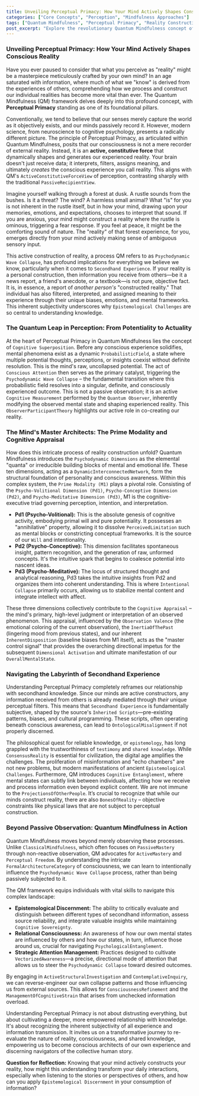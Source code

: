 ```yaml
---
title: Unveiling Perceptual Primacy: How Your Mind Actively Shapes Conscious Reality
categories: ["Core Concepts", "Perception", "Mindfulness Approaches"]
tags: ["Quantum Mindfulness", "Perceptual Primacy", "Reality Construction", "Cognitive Superposition", "Epistemology", "Secondhand Experience", "Conscious Observation", "Psychodynamic Dimensions"]
post_excerpt: "Explore the revolutionary Quantum Mindfulness concept of Perceptual Primacy, revealing how your mind isn't a passive receiver but an active constructor of reality. Understand the psychodynamic mechanisms shaping your experience and learn to navigate the complexities of secondhand knowledge with enhanced discernment and agency."
---
```


### Unveiling Perceptual Primacy: How Your Mind Actively Shapes Conscious Reality

Have you ever paused to consider that what you perceive as "reality" might be a masterpiece meticulously crafted by your own mind? In an age saturated with information, where much of what we "know" is derived from the experiences of others, comprehending how we process and construct our individual realities has become more vital than ever. The Quantum Mindfulness (QM) framework delves deeply into this profound concept, with **Perceptual Primacy** standing as one of its foundational pillars.

Conventionally, we tend to believe that our senses merely capture the world as it objectively exists, and our minds passively record it. However, modern science, from neuroscience to cognitive psychology, presents a radically different picture. The principle of Perceptual Primacy, as articulated within Quantum Mindfulness, posits that our consciousness is not a mere recorder of external reality. Instead, it is an **active, constitutive force** that dynamically shapes and generates our experienced reality. Your brain doesn't just receive data; it interprets, filters, assigns meaning, and ultimately *creates* the conscious experience you call reality. This aligns with QM's `ActiveConstitutiveForceView` of perception, contrasting sharply with the traditional `PassiveRecipientView`.

Imagine yourself walking through a forest at dusk. A rustle sounds from the bushes. Is it a threat? The wind? A harmless small animal? What "is" for you is not inherent in the rustle itself, but in how your mind, drawing upon your memories, emotions, and expectations, chooses to interpret that sound. If you are anxious, your mind might construct a reality where the rustle is ominous, triggering a fear response. If you feel at peace, it might be the comforting sound of nature. The "reality" of that forest experience, for you, emerges directly from your mind actively making sense of ambiguous sensory input.

This active construction of reality, a process QM refers to as `Psychodynamic Wave Collapse`, has profound implications for everything we believe we know, particularly when it comes to `Secondhand Experience`. If your reality is a personal construction, then information you receive from others—be it a news report, a friend's anecdote, or a textbook—is not pure, objective fact. It is, in essence, a report of *another person's* "constructed reality." That individual has also filtered, interpreted, and assigned meaning to their experience through their unique biases, emotions, and mental frameworks. This inherent subjectivity underscores why `Epistemological Challenges` are so central to understanding knowledge.

### The Quantum Leap in Perception: From Potentiality to Actuality

At the heart of Perceptual Primacy in Quantum Mindfulness lies the concept of `Cognitive Superposition`. Before any conscious experience solidifies, mental phenomena exist as a dynamic `ProbabilisticField`, a state where multiple potential thoughts, perceptions, or insights coexist without definite resolution. This is the mind's raw, uncollapsed potential. The act of `Conscious Attention` then serves as the primary catalyst, triggering the `Psychodynamic Wave Collapse` – the fundamental transition where this probabilistic field resolves into a singular, definite, and consciously experienced outcome. This is not a passive observation; it is an active `Cognitive Measurement` performed by the `Quantum Observer`, inherently modifying the observed mental state and shaping experienced reality. This `ObserverParticipantTheory` highlights our active role in co-creating our reality.

### The Mind's Master Architects: The Prime Modality and Cognitive Appraisal

How does this intricate process of reality construction unfold? Quantum Mindfulness introduces the `Psychodynamic Dimensions` as the elemental "quanta" or irreducible building blocks of mental and emotional life. These ten dimensions, acting as a `DynamicInterconnectedNetwork`, form the structural foundation of personality and conscious awareness. Within this complex system, the `Prime Modality (M1)` plays a pivotal role. Consisting of the `Psycho-Volitional Dimension (Pd1)`, `Psycho-Conceptive Dimension (Pd2)`, and `Psycho-Meditative Dimension (Pd3)`, M1 is the cognitive-executive triad governing perception, intention, and interpretation.

*   **Pd1 (Psycho-Volitional):** This is the absolute genesis of cognitive activity, embodying primal will and pure potentiality. It possesses an "annihilative" property, allowing it to dissolve `PerceivedLimitation` such as mental blocks or constricting conceptual frameworks. It is the source of our `Will` and intentionality.
*   **Pd2 (Psycho-Conceptive):** This dimension facilitates spontaneous insight, pattern recognition, and the generation of raw, unformed concepts. It's the intuitive spark that begins to coalesce potential into nascent ideas.
*   **Pd3 (Psycho-Meditative):** The locus of structured thought and analytical reasoning, Pd3 takes the intuitive insights from Pd2 and organizes them into coherent understanding. This is where `Intentional Collapse` primarily occurs, allowing us to stabilize mental content and integrate intellect with affect.

These three dimensions collectively contribute to the `Cognitive Appraisal` – the mind's primary, high-level judgment or interpretation of an observed phenomenon. This appraisal, influenced by the `Observation Valence` (the emotional coloring of the current observation), the `InertiaOfThePast` (lingering mood from previous states), and our inherent `InherentDisposition` (baseline biases from M1 itself), acts as the "master control signal" that provides the overarching directional impetus for the subsequent `Dimensional Activation` and ultimate manifestation of our `OverallMentalState`.

### Navigating the Labyrinth of Secondhand Experience

Understanding Perceptual Primacy completely reframes our relationship with secondhand knowledge. Since our minds are active constructors, any information received from others is already mediated through *their* unique perceptual filters. This means that `Secondhand Experience` is fundamentally subjective, shaped by the source's `Inherited Scripts`—pre-existing patterns, biases, and cultural programming. These scripts, often operating beneath conscious awareness, can lead to `OntologicalMisalignment` if not properly discerned.

The philosophical quest for reliable knowledge, or `epistemology`, has long grappled with the trustworthiness of `testimony` and `shared knowledge`. While `ConsensusReality` is essential for civilization, the digital age amplifies the challenges. The proliferation of misinformation and "echo chambers" are not new problems, but modern manifestations of ancient `Epistemological Challenges`. Furthermore, QM introduces `Cognitive Entanglement`, where mental states can subtly link between individuals, affecting how we receive and process information even beyond explicit content. We are not immune to the `ProjectionsOfOtherPeople`. It’s crucial to recognize that while our minds construct reality, there are also `BonesOfReality` – objective constraints like physical laws that are not subject to perceptual construction.

### Beyond Passive Observation: Quantum Mindfulness in Action

Quantum Mindfulness moves beyond merely observing these processes. Unlike `ClassicalMindfulness`, which often focuses on `PassiveMastery` through non-reactive observation, QM advocates for `ActiveMastery` and `Perceptual Freedom`. By understanding the intricate `FormalArchitectureCategory` of consciousness, we can learn to intentionally influence the `Psychodynamic Wave Collapse` process, rather than being passively subjected to it.

The QM framework equips individuals with vital skills to navigate this complex landscape:

*   **Epistemological Discernment:** The ability to critically evaluate and distinguish between different types of secondhand information, assess source reliability, and integrate valuable insights while maintaining `Cognitive Sovereignty`.
*   **Relational Consciousness:** An awareness of how our own mental states are influenced by others and how our states, in turn, influence those around us, crucial for navigating `PsychologicalEntanglement`.
*   **Strategic Attention Management:** Practices designed to cultivate `VectorizedAwareness`—a precise, directional mode of attention that allows us to steer the `Psychodynamic Collapse` toward desired outcomes.

By engaging in `ActiveStructuralInvestigation` and `ContemplativeInquiry`, we can reverse-engineer our own collapse patterns and those influencing us from external sources. This allows for `ConsciousnessRefinement` and the `ManagementOfCognitiveStrain` that arises from unchecked information overload.

Understanding Perceptual Primacy is not about distrusting everything, but about cultivating a deeper, more empowered relationship with knowledge. It's about recognizing the inherent subjectivity of all experience and information transmission. It invites us on a transformative journey to re-evaluate the nature of reality, consciousness, and shared knowledge, empowering us to become conscious architects of our own experience and discerning navigators of the collective human story.

**Question for Reflection:** Knowing that your mind actively constructs your reality, how might this understanding transform your daily interactions, especially when listening to the stories or perspectives of others, and how can you apply `Epistemological Discernment` in your consumption of information?
